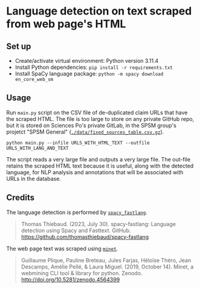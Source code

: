 # Language detection on text scraped from web page's HTML

## Set up

- Create/activate virtual environment: Python version 3.11.4
- Install Python dependencies: `pip install -r requirements.txt`
- Install SpaCy language package: `python -m spacy download en_core_web_sm`

## Usage

Run `main.py` script on the CSV file of de-duplicated claim URLs that have the scraped HTML. The file is too large to store on any private GitHub repo, but it is stored on Sciences Po's private GitLab, in the SPSM group's projetct "SPSM General" ([`./data/fixed_sources_table.csv.gz`](https://gitlab.sciences-po.fr/spsm/spsm/-/blob/main/data/fixed_sources_table.csv.gz)).

```shell
python main.py --infile URLS_WITH_HTML_TEXT --outfile URLS_WITH_LANG_AND_TEXT
```

The script reads a very large file and outputs a very large file. The out-file retains the scraped HTML text because it is useful, along with the detected language, for NLP analysis and annotations that will be associated with URLs in the database.

## Credits

The language detection is performed by [`spacy_fastlang`](https://github.com/thomasthiebaud/spacy-fastlang).

> Thomas Thiebaud. (2023, July 30). spacy-fastlang: Language detection using Spacy and Fasttext. GitHub. https://github.com/thomasthiebaud/spacy-fastlang

The web page text was scraped using [`minet`](https://github.com/medialab/minet).

> Guillaume Plique, Pauline Breteau, Jules Farjas, Héloïse Théro, Jean Descamps, Amélie Pellé, & Laura Miguel. (2019, October 14). Minet, a webmining CLI tool & library for python. Zenodo. http://doi.org/10.5281/zenodo.4564399

